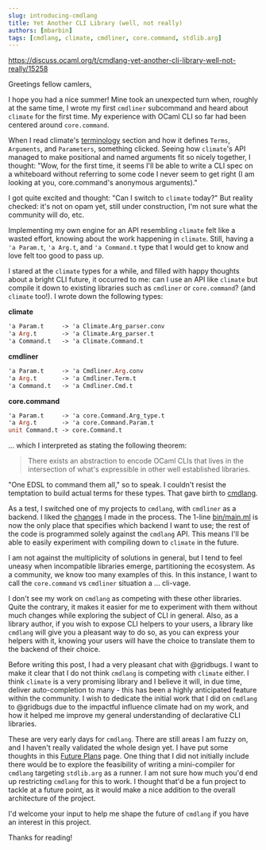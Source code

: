 ```yaml
---
slug: introducing-cmdlang
title: Yet Another CLI Library (well, not really)
authors: [mbarbin]
tags: [cmdlang, climate, cmdliner, core.command, stdlib.arg]
---
```


https://discuss.ocaml.org/t/cmdlang-yet-another-cli-library-well-not-really/15258

Greetings fellow camlers,

I hope you had a nice summer! Mine took an unexpected turn when, roughly at the same time, I wrote my first `cmdliner` subcommand and heard about `climate` for the first time. My experience with OCaml CLI so far had been centered around `core.command`.

When I read climate's [terminology](https://github.com/gridbugs/climate?tab=readme-ov-file#terminology) section and how it defines `Terms`, `Arguments`, and `Parameters`, something clicked. Seeing how `climate`'s API managed to make positional and named arguments fit so nicely together, I thought: "Wow, for the first time, it seems I'll be able to write a CLI spec on a whiteboard without referring to some code I never seem to get right (I am looking at you, core.command's anonymous arguments)."

<!-- truncate -->

I got quite excited and thought: "Can I switch to `climate` today?" But reality checked: it's not on opam yet, still under construction, I'm not sure what the community will do, etc.

Implementing my own engine for an API resembling `climate` felt like a wasted effort, knowing about the work happening in `climate`. Still, having a `'a Param.t`, `'a Arg.t`, and `'a Command.t` type that I would get to know and love felt too good to pass up.

I stared at the `climate` types for a while, and filled with happy thoughts about a bright CLI future, it occurred to me: can I use an API like `climate` but compile it down to existing libraries such as `cmdliner` or `core.command`? (and `climate` too!). I wrote down the following types:

**climate**

```ocaml
'a Param.t     -> 'a Climate.Arg_parser.conv
'a Arg.t       -> 'a Climate.Arg_parser.t
'a Command.t   -> 'a Climate.Command.t
```

**cmdliner**

```ocaml
'a Param.t     -> 'a Cmdliner.Arg.conv
'a Arg.t       -> 'a Cmdliner.Term.t
'a Command.t   -> 'a Cmdliner.Cmd.t
```

**core.command**

```ocaml
'a Param.t     -> 'a core.Command.Arg_type.t
'a Arg.t       -> 'a core.Command.Param.t
unit Command.t -> core.Command.t
```

... which I interpreted as stating the following theorem:

> There exists an abstraction to encode OCaml CLIs that lives in the intersection of what's expressible in other well established libraries.

"One EDSL to command them all," so to speak. I couldn't resist the temptation to build actual terms for these types. That gave birth to [cmdlang](https://github.com/mbarbin/cmdlang).

As a test, I switched one of my projects to `cmdlang`, with `cmdliner` as a backend. I liked the [changes](https://github.com/mbarbin/bopkit/pull/14) I made in the process. The 1-line [bin/main.ml](https://github.com/mbarbin/bopkit/blob/main/bin/main.ml) is now the only place that specifies which backend I want to use; the rest of the code is programmed solely against the `cmdlang` API. This means I'll be able to easily experiment with compiling down to `climate` in the future.

I am not against the multiplicity of solutions in general, but I tend to feel uneasy when incompatible libraries emerge, partitioning the ecosystem. As a community, we know too many examples of this. In this instance, I want to call the `core.command` vs `cmdliner` situation a ... cli-vage.

I don't see my work on `cmdlang` as competing with these other libraries. Quite the contrary, it makes it easier for me to experiment with them without much changes while exploring the subject of CLI in general. Also, as a library author, if you wish to expose CLI helpers to your users, a library like `cmdlang` will give you a pleasant way to do so, as you can express your helpers with it, knowing your users will have the choice to translate them to the backend of their choice.

Before writing this post, I had a very pleasant chat with @gridbugs. I want to make it clear that I do not think `cmdlang` is competing with `climate` either. I think `climate` is a very promising library and I believe it will, in due time, deliver auto-completion to many - this has been a highly anticipated feature within the community. I wish to dedicate the initial work that I did on `cmdlang` to @gridbugs due to the impactful influence climate had on my work, and how it helped me improve my general understanding of declarative CLI libraries.

These are very early days for `cmdlang`. There are still areas I am fuzzy on, and I haven't really validated the whole design yet. I have put some thoughts in this [Future Plans](https://mbarbin.github.io/cmdlang/docs/explanation/future_plans/) page. One thing that I did not initially include there would be to explore the feasibility of writing a mini-compiler for `cmdlang` targeting `stdlib.arg` as a runner. I am not sure how much you'd end up restricting `cmdlang` for this to work. I thought that'd be a fun project to tackle at a future point, as it would make a nice addition to the overall architecture of the project.

I'd welcome your input to help me shape the future of `cmdlang` if you have an interest in this project.

Thanks for reading!

